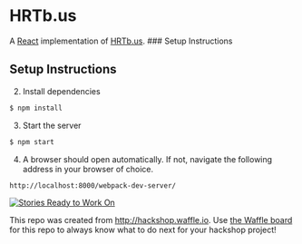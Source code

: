 # HRTb.us 
A [React](https://facebook.github.io/react/index.html) implementation of [HRTb.us](http://hrtb.us).  ### Setup Instructions
## Setup Instructions
2. Install dependencies 
```sh
$ npm install
```
3. Start the server
```sh
$ npm start
```
4. A browser should open automatically.  If not, navigate the following address in your browser of choice.
```
http://localhost:8000/webpack-dev-server/
```


[![Stories Ready to Work On](https://badge.waffle.io/wbprice/react-hrtbus.svg?label=ready&title=Cards%20Ready%20To%20Work%20On)](https://waffle.io/wbprice/react-hrtbus)

This repo was created from http://hackshop.waffle.io. Use [the Waffle board](https://waffle.io/wbprice/react-hrtbus) for this repo to always know what to do next for your hackshop project!
